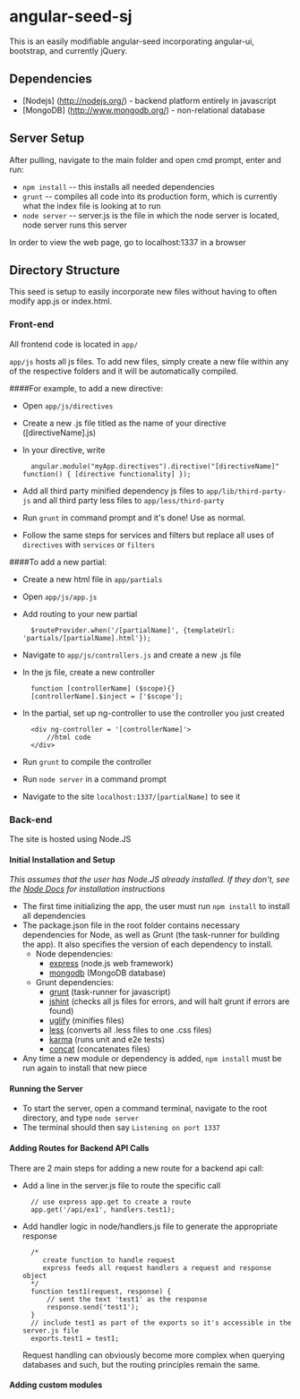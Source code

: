 # angular-seed-sj

This is an easily modifiable angular-seed incorporating angular-ui, bootstrap, and currently jQuery.

## Dependencies
* [Nodejs] (http://nodejs.org/) - backend platform entirely in javascript
* [MongoDB] (http://www.mongodb.org/) - non-relational database

## Server Setup

After pulling, navigate to the main folder and open cmd prompt, enter and run:
* `npm install` -- this installs all needed dependencies
* `grunt` -- compiles all code into its production form, which is currently what the index file is looking at to run
* `node server` -- server.js is the file in which the node server is located, node server runs this server

In order to view the web page, go to localhost:1337 in a browser

## Directory Structure
This seed is setup to easily incorporate new files without having to often modify app.js or index.html.

### Front-end
All frontend code is located in `app/` 

`app/js` hosts all js files. To add new files, simply create a new file within any of the respective folders and it will be automatically compiled.  
 
####For example, to add a new directive:  

* Open `app/js/directives`
* Create a new .js file titled as the name of your directive ([directiveName].js)
* In your directive, write   

		angular.module("myApp.directives").directive("[directiveName]" function() { [directive functionality] });

* Add all third party minified dependency js files to `app/lib/third-party-js` and all third party less files to `app/less/third-party`
* Run `grunt` in command prompt and it's done! Use as normal.
* Follow the same steps for services and filters but replace all uses of `directives` with `services` or `filters`

####To add a new partial:
* Create a new html file in `app/partials`
* Open `app/js/app.js`
* Add routing to your new partial
		
		$routeProvider.when('/[partialName]', {templateUrl: 'partials/[partialName].html'});

* Navigate to `app/js/controllers.js` and create a new .js file
* In the js file, create a new controller
		
		function [controllerName] ($scope){}
		[controllerName].$inject = ['$scope'];

* In the partial, set up ng-controller to use the controller you just created
		
		<div ng-controller = '[controllerName]'> 
			//html code
		</div>

* Run `grunt` to compile the controller
* Run `node server` in a command prompt
* Navigate to the site `localhost:1337/[partialName]` to see it

### Back-end
The site is hosted using Node.JS

#### Initial Installation and Setup
*This assumes that the user has Node.JS already installed.  If they don't, see the [Node Docs](http://nodejs.org/) for installation instructions*  

* The first time initializing the app, the user must run `npm install` to install all dependencies
* The package.json file in the root folder contains necessary dependencies for Node, as well as Grunt (the task-runner for building the app).  It also specifies the version of each dependency to install.  
	* Node dependencies:
		* [express](http://expressjs.com/) (node.js web framework)
		* [mongodb](http://www.mongodb.org/) (MongoDB database)
	* Grunt dependencies:
		* [grunt](http://gruntjs.com/) (task-runner for javascript)
		* [jshint](https://github.com/gruntjs/grunt-contrib-jshint) (checks all js files for errors, and will halt grunt if errors are found)
		* [uglify](https://github.com/gruntjs/grunt-contrib-uglify) (minifies files)
		* [less](https://github.com/gruntjs/grunt-contrib-less) (converts all .less files to one .css files)
		* [karma](https://github.com/karma-runner/grunt-karma) (runs unit and e2e tests)
		* [concat](https://github.com/gruntjs/grunt-contrib-concat) (concatenates files)
* Any time a new module or dependency is added, `npm install` must be run again to install that new piece

#### Running the Server

* To start the server, open a command terminal, navigate to the root directory, and type `node server`
* The terminal should then say `Listening on port 1337`

#### Adding Routes for Backend API Calls

There are 2 main steps for adding a new route for a backend api call:  
* Add a line in the server.js file to route the specific call  

		// use express app.get to create a route
		app.get('/api/ex1', handlers.test1);

* Add handler logic in node/handlers.js file to generate the appropriate response

		/*
		   create function to handle request 
		   express feeds all request handlers a request and response object
		*/
		function test1(request, response) {
			// sent the text 'test1' as the response
			response.send('test1');
		}
		// include test1 as part of the exports so it's accessible in the server.js file
		exports.test1 = test1;

	Request handling can obviously become more complex when querying databases and such, but the routing principles remain the same.


#### Adding custom modules

